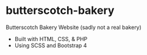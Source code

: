 # butterscotch-bakery
Butterscotch Bakery Website (sadly not a real bakery)

- Built with HTML, CSS, & PHP
- Using SCSS and Bootstrap 4

